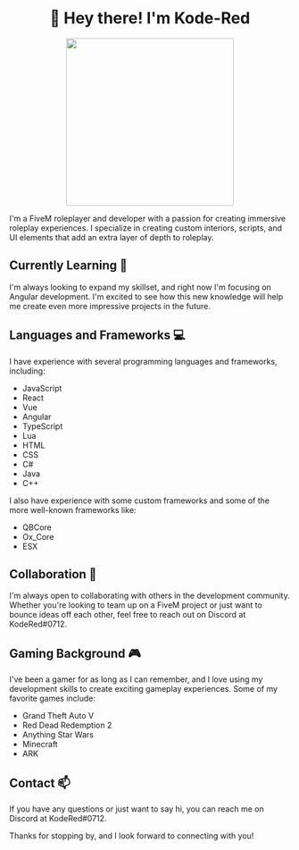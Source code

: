 <h1 align="center">👋 Hey there! I'm Kode-Red</h1>
<p align="center">
  <img width="300" height="300" src="https://i.ibb.co/pfYbzX6/idle.png">
</p>

<p>I'm a FiveM roleplayer and developer with a passion for creating immersive roleplay experiences. I specialize in creating custom interiors, scripts, and UI elements that add an extra layer of depth to roleplay.</p>

<h2>Currently Learning 🌱</h2>
<p>I'm always looking to expand my skillset, and right now I'm focusing on Angular development. I'm excited to see how this new knowledge will help me create even more impressive projects in the future.</p>

<h2>Languages and Frameworks 💻</h2>
<p>I have experience with several programming languages and frameworks, including:</p>
<ul>
  <li>JavaScript</li>
  <li>React</li>
  <li>Vue</li>
  <li>Angular</li>
  <li>TypeScript</li>
  <li>Lua</li>
  <li>HTML</li>
  <li>CSS</li>
  <li>C#</li>
  <li>Java</li>
  <li>C++</li>
</ul>
<p>I also have experience with some custom frameworks and some of the more well-known frameworks like:</p>
<ul>
  <li>QBCore</li>
  <li>Ox_Core</li>
  <li>ESX</li>
</ul>

<h2>Collaboration 🤝</h2>
<p>I'm always open to collaborating with others in the development community. Whether you're looking to team up on a FiveM project or just want to bounce ideas off each other, feel free to reach out on Discord at KodeRed#0712.</p>

<h2>Gaming Background 🎮</h2>
<p>I've been a gamer for as long as I can remember, and I love using my development skills to create exciting gameplay experiences. Some of my favorite games include:</p>
<ul>
  <li>Grand Theft Auto V</li>
  <li>Red Dead Redemption 2</li>
  <li>Anything Star Wars</li>
  <li>Minecraft</li>
  <li>ARK</li>
</ul>

<h2>Contact 📫</h2>
<p>If you have any questions or just want to say hi, you can reach me on Discord at KodeRed#0712.</p>

<p>Thanks for stopping by, and I look forward to connecting with you!</p>
